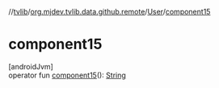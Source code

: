 //[tvlib](../../../index.md)/[org.mjdev.tvlib.data.github.remote](../index.md)/[User](index.md)/[component15](component15.md)

# component15

[androidJvm]\
operator fun [component15](component15.md)(): [String](https://kotlinlang.org/api/latest/jvm/stdlib/kotlin/-string/index.html)
